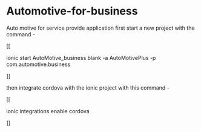 # Automotive-for-business
Auto motive for service provide application
first start a new project with the command -

[[

ionic start AutoMotive_business blank -a AutoMotivePlus -p com.automotive.business

]]

then integrate cordova with the ionic project with this command -

[[

ionic integrations enable cordova

]]



